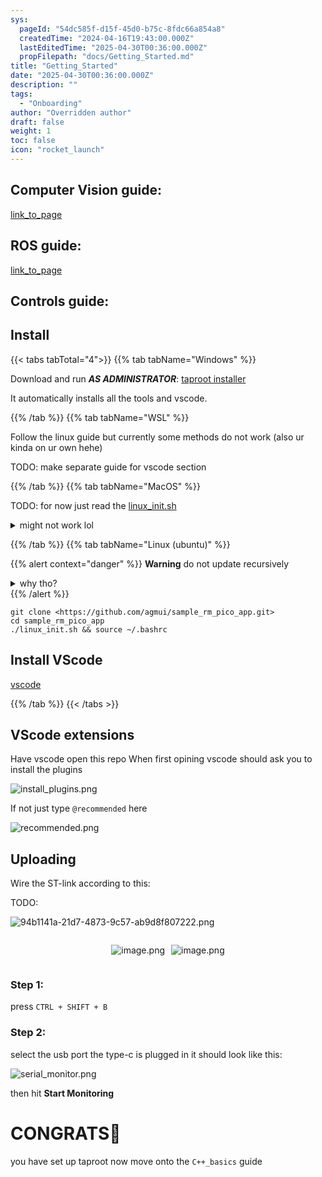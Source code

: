 ```yaml
---
sys:
  pageId: "54dc585f-d15f-45d0-b75c-8fdc66a854a8"
  createdTime: "2024-04-16T19:43:00.000Z"
  lastEditedTime: "2025-04-30T00:36:00.000Z"
  propFilepath: "docs/Getting_Started.md"
title: "Getting_Started"
date: "2025-04-30T00:36:00.000Z"
description: ""
tags:
  - "Onboarding"
author: "Overridden author"
draft: false
weight: 1
toc: false
icon: "rocket_launch"
---
```


## Computer Vision guide:

[link_to_page](86d45bc0-388b-4d26-8848-44f255f73d0e)

## ROS guide:

[link_to_page](3c76c1de-ec8f-46d6-8b0a-294005edc2d5)

## Controls guide:

## Install

{{< tabs tabTotal="4">}}
{{% tab tabName="Windows" %}}

Download and run _**AS ADMINISTRATOR**_: [taproot installer](https://github.com/Thornbots/TeachingFreshies/releases/tag/1.0)

It automatically installs all the tools and vscode.

{{% /tab %}}
{{% tab tabName="WSL" %}}

Follow the linux guide but currently some methods do not work (also ur kinda on ur own hehe)

TODO: make separate guide for vscode section

{{% /tab %}}
{{% tab tabName="MacOS" %}}

TODO: for now just read the [linux_init.sh](https://github.com/agmui/sample_rm_pico_app/blob/main/linux_init.sh)

<details>
<summary>might not work lol</summary>

`brew install libusb pkg-config`

Next install: [vscode](https://code.visualstudio.com/Download)

</details>

{{% /tab %}}
{{% tab tabName="Linux (ubuntu)" %}}

{{% alert context="danger" %}}
**Warning** do not update recursively
<details>
<summary>why tho?</summary>
There are some submodules that may go on for a while (like tinyusb) and I highly
recommend you don't need to get them.
If you want to see what submodules I update just look in `linux_init.sh`
</details>
{{% /alert %}}

```shell
git clone <https://github.com/agmui/sample_rm_pico_app.git>
cd sample_rm_pico_app
./linux_init.sh && source ~/.bashrc
```

## Install VScode

[vscode](https://code.visualstudio.com/Download)

{{% /tab %}}
{{< /tabs >}}

## VScode extensions

Have vscode open this repo
When first opining vscode should ask you to install the plugins

![install_plugins.png](https://prod-files-secure.s3.us-west-2.amazonaws.com/d518164a-d88e-44d1-a4ee-3adb3bd8bce0/89bd30f0-1825-4e77-867b-0a41ce370880/install_plugins.png?X-Amz-Algorithm=AWS4-HMAC-SHA256&X-Amz-Content-Sha256=UNSIGNED-PAYLOAD&X-Amz-Credential=ASIAZI2LB4664VAGSG75%2F20250506%2Fus-west-2%2Fs3%2Faws4_request&X-Amz-Date=20250506T121646Z&X-Amz-Expires=3600&X-Amz-Security-Token=IQoJb3JpZ2luX2VjEJz%2F%2F%2F%2F%2F%2F%2F%2F%2F%2FwEaCXVzLXdlc3QtMiJGMEQCIHlhIUvkNL1SIp68Zb1bZlHlcDaVhdHerhtW16EgQTiyAiA%2FCTSgvpsd6kWaa5XR6trzHDpWs6HhxgDBHVF%2Fqnvngir%2FAwhFEAAaDDYzNzQyMzE4MzgwNSIM7Dt6yWIg0lntOx0mKtwDxWnIhfdd1%2ByZjHAeFt6Pos8VzgLi3D2klaqc%2FFDwFvT5zePDvMhAKYYqEHkQqxJkNUfWZnUixrR1AuWHA0gQDB04WabCU2IwvRjBgoqV6NbxgtHLMDHtBsRNfIU3yQXLyqlsYwrP%2Flhf%2F4e3mFn0dzVzTFqSHyO1tU2YTulCNs379eq0cz2GsMd63%2FiijlwWfU4a%2B%2BKUjSVArjbLGXWyRNw0dMESYCYdDdWJY3Q7yuj%2FfGgwHlgkmygAaAIBZDL9zRoj48XWMfm%2BgJgvKpDfW1OvF1%2FB%2Fz2uKtjV9HGsxuTRfZsup4AWz08M2nT8Uq4EUyTXKD75X8ms7sPzI5LOEjh9TH8hRCxpDM%2Fe0gdiJLjTPWdJfF9ZFMyYdsXxf8P1s8V%2Fj8LspyV%2FXy0EueShZTqTwPi7yTGMrz2jnw9GbXy2WOdGeplZhlCXrVVb2VyNR7uLXFwvwrWG2QWNEEVUuEsik1s7XPG7jdiJKggd46GhMvVDO593iZOxL7EqWfa%2FyrTn%2B4PE%2FDZ6esddHiCfHpaO4KI3N%2F7%2FLEwQ4Px0Emk0P3caYFPmHxAt%2Fi%2Bn3h%2FKg%2FOGPB3kItRXwkWOAow9OmkR7NPGW9%2BguU3C7utCdylKFSYDEBAFae%2FeirEw6PbnwAY6pgE7TRgHe4XQIz1FLy0havA%2Bol527Dzc4FLyKVGvWL%2BbesS%2FqevqXI0IL236zPUUyXHmh45TVdaaBMQLj3eMJ%2F9iYOYPiDJ2AFUt4R4J5Q5IbaojxaobQWXoWV0H5PM%2B1BSoNP%2Bl2KbMV5rEDEhOhPEHSkhepfKNdnrCuNvVLgLg6rAkAenjrNYMDTUNlbh2BgZae3%2Bem2eZDhZhFE%2F699%2BZuRGDs49W&X-Amz-Signature=efe4d2755efb09113e42dbc7462676ab9506c93788bc5cb0fdbdde74380b26a4&X-Amz-SignedHeaders=host&x-id=GetObject)

If not just type `@recommended` here  

![recommended.png](https://prod-files-secure.s3.us-west-2.amazonaws.com/d518164a-d88e-44d1-a4ee-3adb3bd8bce0/61e661e9-5d85-4dfc-be0d-8d2097a5e793/recommended.png?X-Amz-Algorithm=AWS4-HMAC-SHA256&X-Amz-Content-Sha256=UNSIGNED-PAYLOAD&X-Amz-Credential=ASIAZI2LB4664VAGSG75%2F20250506%2Fus-west-2%2Fs3%2Faws4_request&X-Amz-Date=20250506T121646Z&X-Amz-Expires=3600&X-Amz-Security-Token=IQoJb3JpZ2luX2VjEJz%2F%2F%2F%2F%2F%2F%2F%2F%2F%2FwEaCXVzLXdlc3QtMiJGMEQCIHlhIUvkNL1SIp68Zb1bZlHlcDaVhdHerhtW16EgQTiyAiA%2FCTSgvpsd6kWaa5XR6trzHDpWs6HhxgDBHVF%2Fqnvngir%2FAwhFEAAaDDYzNzQyMzE4MzgwNSIM7Dt6yWIg0lntOx0mKtwDxWnIhfdd1%2ByZjHAeFt6Pos8VzgLi3D2klaqc%2FFDwFvT5zePDvMhAKYYqEHkQqxJkNUfWZnUixrR1AuWHA0gQDB04WabCU2IwvRjBgoqV6NbxgtHLMDHtBsRNfIU3yQXLyqlsYwrP%2Flhf%2F4e3mFn0dzVzTFqSHyO1tU2YTulCNs379eq0cz2GsMd63%2FiijlwWfU4a%2B%2BKUjSVArjbLGXWyRNw0dMESYCYdDdWJY3Q7yuj%2FfGgwHlgkmygAaAIBZDL9zRoj48XWMfm%2BgJgvKpDfW1OvF1%2FB%2Fz2uKtjV9HGsxuTRfZsup4AWz08M2nT8Uq4EUyTXKD75X8ms7sPzI5LOEjh9TH8hRCxpDM%2Fe0gdiJLjTPWdJfF9ZFMyYdsXxf8P1s8V%2Fj8LspyV%2FXy0EueShZTqTwPi7yTGMrz2jnw9GbXy2WOdGeplZhlCXrVVb2VyNR7uLXFwvwrWG2QWNEEVUuEsik1s7XPG7jdiJKggd46GhMvVDO593iZOxL7EqWfa%2FyrTn%2B4PE%2FDZ6esddHiCfHpaO4KI3N%2F7%2FLEwQ4Px0Emk0P3caYFPmHxAt%2Fi%2Bn3h%2FKg%2FOGPB3kItRXwkWOAow9OmkR7NPGW9%2BguU3C7utCdylKFSYDEBAFae%2FeirEw6PbnwAY6pgE7TRgHe4XQIz1FLy0havA%2Bol527Dzc4FLyKVGvWL%2BbesS%2FqevqXI0IL236zPUUyXHmh45TVdaaBMQLj3eMJ%2F9iYOYPiDJ2AFUt4R4J5Q5IbaojxaobQWXoWV0H5PM%2B1BSoNP%2Bl2KbMV5rEDEhOhPEHSkhepfKNdnrCuNvVLgLg6rAkAenjrNYMDTUNlbh2BgZae3%2Bem2eZDhZhFE%2F699%2BZuRGDs49W&X-Amz-Signature=87df37ff674ef499c60557c223e8727e28c2f5c7c91e85bbefb6b1d9c356923f&X-Amz-SignedHeaders=host&x-id=GetObject)

## Uploading

Wire the ST-link according to this:

TODO:

![94b1141a-21d7-4873-9c57-ab9d8f807222.png](https://prod-files-secure.s3.us-west-2.amazonaws.com/d518164a-d88e-44d1-a4ee-3adb3bd8bce0/e5fad17d-ab82-4300-9f4c-505ab4b1202c/94b1141a-21d7-4873-9c57-ab9d8f807222.png?X-Amz-Algorithm=AWS4-HMAC-SHA256&X-Amz-Content-Sha256=UNSIGNED-PAYLOAD&X-Amz-Credential=ASIAZI2LB4664VAGSG75%2F20250506%2Fus-west-2%2Fs3%2Faws4_request&X-Amz-Date=20250506T121646Z&X-Amz-Expires=3600&X-Amz-Security-Token=IQoJb3JpZ2luX2VjEJz%2F%2F%2F%2F%2F%2F%2F%2F%2F%2FwEaCXVzLXdlc3QtMiJGMEQCIHlhIUvkNL1SIp68Zb1bZlHlcDaVhdHerhtW16EgQTiyAiA%2FCTSgvpsd6kWaa5XR6trzHDpWs6HhxgDBHVF%2Fqnvngir%2FAwhFEAAaDDYzNzQyMzE4MzgwNSIM7Dt6yWIg0lntOx0mKtwDxWnIhfdd1%2ByZjHAeFt6Pos8VzgLi3D2klaqc%2FFDwFvT5zePDvMhAKYYqEHkQqxJkNUfWZnUixrR1AuWHA0gQDB04WabCU2IwvRjBgoqV6NbxgtHLMDHtBsRNfIU3yQXLyqlsYwrP%2Flhf%2F4e3mFn0dzVzTFqSHyO1tU2YTulCNs379eq0cz2GsMd63%2FiijlwWfU4a%2B%2BKUjSVArjbLGXWyRNw0dMESYCYdDdWJY3Q7yuj%2FfGgwHlgkmygAaAIBZDL9zRoj48XWMfm%2BgJgvKpDfW1OvF1%2FB%2Fz2uKtjV9HGsxuTRfZsup4AWz08M2nT8Uq4EUyTXKD75X8ms7sPzI5LOEjh9TH8hRCxpDM%2Fe0gdiJLjTPWdJfF9ZFMyYdsXxf8P1s8V%2Fj8LspyV%2FXy0EueShZTqTwPi7yTGMrz2jnw9GbXy2WOdGeplZhlCXrVVb2VyNR7uLXFwvwrWG2QWNEEVUuEsik1s7XPG7jdiJKggd46GhMvVDO593iZOxL7EqWfa%2FyrTn%2B4PE%2FDZ6esddHiCfHpaO4KI3N%2F7%2FLEwQ4Px0Emk0P3caYFPmHxAt%2Fi%2Bn3h%2FKg%2FOGPB3kItRXwkWOAow9OmkR7NPGW9%2BguU3C7utCdylKFSYDEBAFae%2FeirEw6PbnwAY6pgE7TRgHe4XQIz1FLy0havA%2Bol527Dzc4FLyKVGvWL%2BbesS%2FqevqXI0IL236zPUUyXHmh45TVdaaBMQLj3eMJ%2F9iYOYPiDJ2AFUt4R4J5Q5IbaojxaobQWXoWV0H5PM%2B1BSoNP%2Bl2KbMV5rEDEhOhPEHSkhepfKNdnrCuNvVLgLg6rAkAenjrNYMDTUNlbh2BgZae3%2Bem2eZDhZhFE%2F699%2BZuRGDs49W&X-Amz-Signature=7008c74c2685295edf899c57d9e975b0571f6e50eaf13fe3004710225a3a2b13&X-Amz-SignedHeaders=host&x-id=GetObject)

<div style="display: flex;flex-direction: row; column-gap:10px; max-width: 630px;justify-content: center;">
<div>

![image.png](https://prod-files-secure.s3.us-west-2.amazonaws.com/d518164a-d88e-44d1-a4ee-3adb3bd8bce0/210ecb78-1116-4d7b-b9b7-2292f66fa2c2/image.png?X-Amz-Algorithm=AWS4-HMAC-SHA256&X-Amz-Content-Sha256=UNSIGNED-PAYLOAD&X-Amz-Credential=ASIAZI2LB466UPDH6HS7%2F20250506%2Fus-west-2%2Fs3%2Faws4_request&X-Amz-Date=20250506T121648Z&X-Amz-Expires=3600&X-Amz-Security-Token=IQoJb3JpZ2luX2VjEJz%2F%2F%2F%2F%2F%2F%2F%2F%2F%2FwEaCXVzLXdlc3QtMiJGMEQCIA9vajWLpkio2UTob3UGJQPZ%2Fm7gu7dliH0ZfheNoHs1AiAEyFKTmq8WyEuCDIgC4owQbs9YDH0pqklE0BgD%2FZoQOir%2FAwhFEAAaDDYzNzQyMzE4MzgwNSIMgPJXWBgPRkfofLrfKtwDmjDPRSDtV4pKticXt0Xg19I7AgKOhI2PvhKf5qORmekKGyoxYt00cKCd01B%2FCDxwYI9gTNisaIIjMpaBkkmCPz5ho1huA2rnSwRKs5g1a%2BSS7YY%2BoImPWq%2Fa0ooBVaIeMtv1jb14pNiILr2fy1ru9Xm6r8uSVUWInCtOh%2BEUziMPe%2BTdXMEALebcqe0%2BwnUwBvDBDfgtyOvGgzX%2ByljT%2FoueMbtvxzJ6nRIqOUwy9muC9076QfaD2smR2GFqtY6RAmuUysc%2Bn8gkH%2FRq2CgUp0v5skKslkswtAzU9t%2FOcd4aAut9BC3KlRT4m0eByQwP7Cqx1BAyDEG8Sn4DQOiixx%2BNEN31aRFGrPIUKwKNBvh1aPP%2Fo2bS11d%2FrAP9gLk3cP3cQ%2BJ1l2ocCxqc5x240F0GRKwjnLU2eu64%2Fa0MY6K495p5fuPQBz4h6B9RayuCa4xbym%2BdaDGySr1zwOJmZux6os46nmPJ4bYfTpINHMWPpNbvVD81nHus6q0Zyi0r0y%2FimnWvq0U2xJ%2FWAiYwmuq3ddWAd1TmCO%2BeO7wN7TB30nXkGVAub7X3qPOYOdWdIuuQASSF7zBxUUYeScFBZ7GIWoMjVVlgN5dRZE%2FqS4f93N4L3CFeFYKzkuAw1PbnwAY6pgEQh4c4O3TMOkAKA%2Fu9ujjqD5ASb8zoh04jESLp4AHpTWyRtSaUO9Eo8PeJxIF3yiDjvuBmIW2HkqK9eSv%2BZTab0v%2BBIvdu9qR7lnTEuYq1%2BVPZM%2Ff9HMeN8oDThsQiAF06%2Ffg1LB%2Bkv2uD%2Fm9I6d9%2BJvODdKq29pokI5arDHHkzhJFbCmtzI2mhP%2FdFsudsXU9aOZ6Yxhxib0I0dpWkAx258vQEN9h&X-Amz-Signature=a85bd6362093f32fb6a3972d12394e2a44782493045188e37375590ab99dec27&X-Amz-SignedHeaders=host&x-id=GetObject)

</div>
<div>

![image.png](https://prod-files-secure.s3.us-west-2.amazonaws.com/d518164a-d88e-44d1-a4ee-3adb3bd8bce0/33a0fd0f-8ca6-4a86-8e09-26e95ded1fff/image.png?X-Amz-Algorithm=AWS4-HMAC-SHA256&X-Amz-Content-Sha256=UNSIGNED-PAYLOAD&X-Amz-Credential=ASIAZI2LB4662YMXZNDI%2F20250506%2Fus-west-2%2Fs3%2Faws4_request&X-Amz-Date=20250506T121648Z&X-Amz-Expires=3600&X-Amz-Security-Token=IQoJb3JpZ2luX2VjEJz%2F%2F%2F%2F%2F%2F%2F%2F%2F%2FwEaCXVzLXdlc3QtMiJHMEUCIGLi3x3AzQ3oRAHSHBzNbKDIo%2BAZ%2FyMQoO7eEE11LHf0AiEA4e45m0hiOw%2F%2BVx5Nv7dgMlEs%2F1d2%2FB8mYpqrPrCzer8q%2FwMIRRAAGgw2Mzc0MjMxODM4MDUiDPEgwuHP%2Bdt46BdurCrcAywp2DME%2FB57VkWGMZMmx9nKB0lDZcGY1e33lvxuwd%2FMlNLF%2Fn%2BXBI5fh1FN2GVF%2BjtoB6wn7VToHE5XHIPocsr%2B4M96aLO42rYFuEP%2FIeF%2FhhCnN3zFs1H6QoqwKL%2BLtGpe2kj%2B2JN9C7tWO%2F70C%2FidkkB%2Fwm7cKOiOmrABCJw1jgA1waFPaKiUfkl8uAcCAclf%2FEo%2FY38O4qrRUr8LVM9JoAyWBDh%2FS7zNffOyH%2BsrUSrUoPn%2B5fVTEH5zymrCRfGulBHr1H7ithZUHYjlJdrIc5msbFkw66Q2HvyX21NWHROb0WuwTf%2FUu4WUUZ%2BpRwArQeszdPtcM%2BziQfRZqDd4gITfCoBbdQYRTh%2FCDuSkbfyiSp6pv04CAlob7htnQuU8EPbYpf0cRwJV1BuJELSS6UD%2BrDwM4oebB0%2Fh5aRt%2BHkp6lBYLaRYym%2BJU0EoksGHV5hks5fXtMjdt4zHDsR3WIUsFrLK8nyEQ8u2HiNNZzfeGLiGAoYOULGMcS7h0%2B4c%2Br4rzi4fBMKSIxEfkqf%2B2e%2BUXN1y9LsTftu4PXJ5xCZgzx3clABkdXQaOD6JCVL1EEKfx3hcEa%2Fez0SX%2BRHzlQMZOVlv%2B8AeqOsyBB1CZRLZshAlfoU3kUSQMNr258AGOqUBknD6sVDrgshYcgVi8ogLbvNM49gnQ8K5A%2Fk%2Btn%2BC5bOKBjEFb%2BJSqLWtDNI0vQY3N18n%2BgJaVHmnXleOviEN8JBqrlV5aHTqqNT8U0%2FBZteWln8ug4%2BGnt0iPK3YHPyAgGA2x60pZHrhhHO3inobFO%2FnHxKvFWJUo9tZyi39W%2BIN5uM5fALKCS7YiWe6Jxs3omsmx9Ox0fNElCVHONGVCCTjdrVc&X-Amz-Signature=ceb56c5f9609901b0d6b30ef4068bb1dcad0315d182c91e48f1abef53e560bb4&X-Amz-SignedHeaders=host&x-id=GetObject)

</div>
</div>

### Step 1:

press `CTRL + SHIFT + B`

### Step 2:

select the usb port the type-c is plugged in it should look like this:

![serial_monitor.png](https://prod-files-secure.s3.us-west-2.amazonaws.com/d518164a-d88e-44d1-a4ee-3adb3bd8bce0/f03f4774-05d4-4393-b6a0-d5efb6d315ab/serial_monitor.png?X-Amz-Algorithm=AWS4-HMAC-SHA256&X-Amz-Content-Sha256=UNSIGNED-PAYLOAD&X-Amz-Credential=ASIAZI2LB4664VAGSG75%2F20250506%2Fus-west-2%2Fs3%2Faws4_request&X-Amz-Date=20250506T121646Z&X-Amz-Expires=3600&X-Amz-Security-Token=IQoJb3JpZ2luX2VjEJz%2F%2F%2F%2F%2F%2F%2F%2F%2F%2FwEaCXVzLXdlc3QtMiJGMEQCIHlhIUvkNL1SIp68Zb1bZlHlcDaVhdHerhtW16EgQTiyAiA%2FCTSgvpsd6kWaa5XR6trzHDpWs6HhxgDBHVF%2Fqnvngir%2FAwhFEAAaDDYzNzQyMzE4MzgwNSIM7Dt6yWIg0lntOx0mKtwDxWnIhfdd1%2ByZjHAeFt6Pos8VzgLi3D2klaqc%2FFDwFvT5zePDvMhAKYYqEHkQqxJkNUfWZnUixrR1AuWHA0gQDB04WabCU2IwvRjBgoqV6NbxgtHLMDHtBsRNfIU3yQXLyqlsYwrP%2Flhf%2F4e3mFn0dzVzTFqSHyO1tU2YTulCNs379eq0cz2GsMd63%2FiijlwWfU4a%2B%2BKUjSVArjbLGXWyRNw0dMESYCYdDdWJY3Q7yuj%2FfGgwHlgkmygAaAIBZDL9zRoj48XWMfm%2BgJgvKpDfW1OvF1%2FB%2Fz2uKtjV9HGsxuTRfZsup4AWz08M2nT8Uq4EUyTXKD75X8ms7sPzI5LOEjh9TH8hRCxpDM%2Fe0gdiJLjTPWdJfF9ZFMyYdsXxf8P1s8V%2Fj8LspyV%2FXy0EueShZTqTwPi7yTGMrz2jnw9GbXy2WOdGeplZhlCXrVVb2VyNR7uLXFwvwrWG2QWNEEVUuEsik1s7XPG7jdiJKggd46GhMvVDO593iZOxL7EqWfa%2FyrTn%2B4PE%2FDZ6esddHiCfHpaO4KI3N%2F7%2FLEwQ4Px0Emk0P3caYFPmHxAt%2Fi%2Bn3h%2FKg%2FOGPB3kItRXwkWOAow9OmkR7NPGW9%2BguU3C7utCdylKFSYDEBAFae%2FeirEw6PbnwAY6pgE7TRgHe4XQIz1FLy0havA%2Bol527Dzc4FLyKVGvWL%2BbesS%2FqevqXI0IL236zPUUyXHmh45TVdaaBMQLj3eMJ%2F9iYOYPiDJ2AFUt4R4J5Q5IbaojxaobQWXoWV0H5PM%2B1BSoNP%2Bl2KbMV5rEDEhOhPEHSkhepfKNdnrCuNvVLgLg6rAkAenjrNYMDTUNlbh2BgZae3%2Bem2eZDhZhFE%2F699%2BZuRGDs49W&X-Amz-Signature=b2646c4337e45cc3e7d0a7930fd6c4f864de36262cab235fb5e4348b5d82730b&X-Amz-SignedHeaders=host&x-id=GetObject)

then hit **Start Monitoring**

# CONGRATS🎉

you have set up taproot now move onto the `C++_basics` guide
